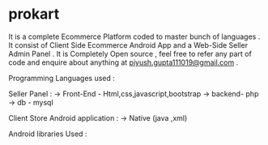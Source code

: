 # prokart
It is a complete Ecommerce Platform coded to master bunch of languages . It consist of Client Side Ecommerce Android App and a Web-Side Seller Admin Panel .
It is Completely Open source , feel free to refer any part of code and enquire about anything  at 
piyush.gupta111019@gmail.com .

Programming Languages used :

Seller Panel :
 -> Front-End - Html,css,javascript,bootstrap
 -> backend- php
 -> db - mysql
 
 
 Client Store Android application :
 -> Native (java ,xml)
 
 Android libraries Used :
 
 
 
